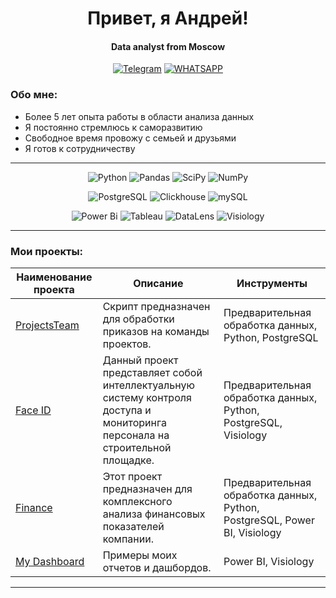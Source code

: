 <div id="header" align="center">
    <h1>Привет, я Андрей!</h1>
    <h4>Data analyst from Moscow</h4>
</div>

<div align="center">

  <a href="">[![Telegram](https://img.shields.io/badge/Telegram-blue?style=for-the-badge&logo=telegram&logoColor=white)](https://t.me/Andrey_trtk)</a>
  <a href="">[![WHATSAPP](https://img.shields.io/badge/-WHATSAPP-28D146?style=for-the-badge&logo=whatsapp&logoColor=FFFFFF)](https://wa.me/9109716567)</a>

</div>

### Обо мне:
- Более 5 лет опыта работы в области анализа данных
- Я постоянно стремлюсь к саморазвитию
- Свободное время провожу с семьей и друзьями
- Я готов к сотрудничеству

---

<div align="center">

![Python](https://img.shields.io/badge/-Python-0b0038?style=for-the-badge&logo=python&logoColor=3c78a9)
![Pandas](https://img.shields.io/badge/pandas-0b0038?style=for-the-badge&logo=pandas&logoColor=white)
![SciPy](https://img.shields.io/badge/SciPy-0b0038?style=for-the-badge&logo=scipy&logoColor=%white)
![NumPy](https://img.shields.io/badge/numpy-0b0038?style=for-the-badge&logo=numpy&logoColor=4c74cc)

![PostgreSQL](https://img.shields.io/badge/PostgreSQL-0b0038?logo=PostgreSQL&s&style=for-the-badge)
![Clickhouse](https://img.shields.io/badge/Clickhouse-0b0038?logo=Clickhouse&style=for-the-badge)
![mySQL](https://img.shields.io/badge/mySQL-0b0038?logo=mySQL&s&style=for-the-badge)

![Power Bi](https://img.shields.io/badge/power_bi-0b0038?style=for-the-badge&logo=powerbi&logoColor=4c74cc)
![Tableau](https://img.shields.io/badge/Tableau-0b0038?logo=Tableau&s&logoColor=yellow&style=for-the-badge)
![DataLens](https://img.shields.io/badge/DataLens-0b0038?style=for-the-badge&logo=datalens&logoColor=4c74cc)
![Visiology](https://img.shields.io/badge/Visiology-0b0038?style=for-the-badge&logo=visiology&logoColor=4c74cc)
</div>
<hr>

### Мои проекты:

| Наименование проекта | Описание | Инструменты |
|----------------|-----------------|-----------------|
|[ProjectsTeam](https://github.com/AndreyTretjak/Projects_team)| Скрипт предназначен для обработки приказов на команды проектов. | Предварительная обработка данных, Python, PostgreSQL |
|[Face ID](https://github.com/AndreyTretjak/Face_id)  | Данный проект представляет собой интеллектуальную систему контроля доступа и мониторинга персонала на строительной площадке. | Предварительная обработка данных, Python, PostgreSQL, Visiology |
|[Finance](https://github.com/AndreyTretjak/Finance)| Этот проект предназначен для комплексного анализа финансовых показателей компании. | Предварительная обработка данных, Python, PostgreSQL, Power BI, Visiology |
|[My Dashboard](https://github.com/AndreyTretjak/Dashboards)| Примеры моих отчетов и дашбордов. | Power BI, Visiology |

<hr>
